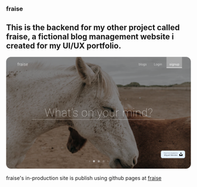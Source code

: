 ### fraise

## This is the backend for my other project called fraise, a fictional blog management website i created for my UI/UX portfolio.

![fraise_screenshot](Fraise_screenshot.png)

fraise's in-production site is publish using github pages at [fraise](https://suyious.github.io/fraise/)